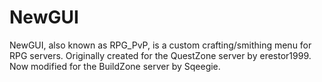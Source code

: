 # NewGUI
NewGUI, also known as RPG_PvP, is a custom crafting/smithing menu for RPG servers. Originally created for the QuestZone server by erestor1999. Now modified for the BuildZone server by Sqeegie.